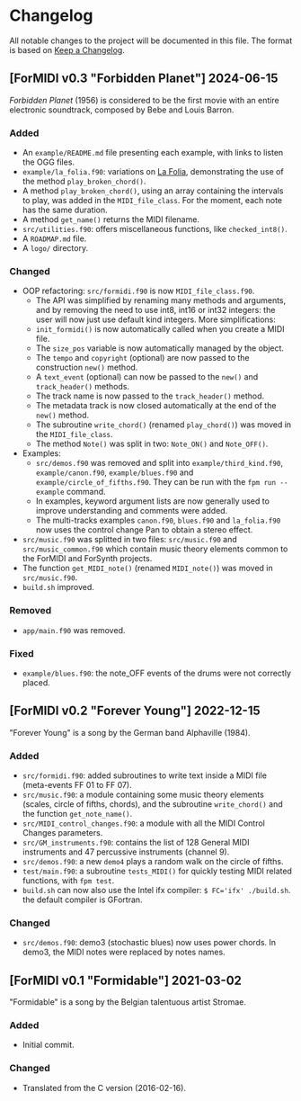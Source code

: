 # Changelog
All notable changes to the project will be documented in this file.
The format is based on [Keep a Changelog](https://keepachangelog.com/en/1.1.0/).


## [ForMIDI v0.3 "Forbidden Planet"] 2024-06-15

*Forbidden Planet* (1956) is considered to be the first movie with an entire electronic soundtrack, composed by Bebe and Louis Barron.

### Added
- An `example/README.md` file presenting each example, with links to listen the OGG files.
- `example/la_folia.f90`: variations on [La Folia](https://en.wikipedia.org/wiki/Folia), demonstrating the use of the method `play_broken_chord()`.
- A method `play_broken_chord()`, using an array containing the intervals to play, was added in the `MIDI_file_class`. For the moment, each note has the same duration.
- A method `get_name()` returns the MIDI filename.
- `src/utilities.f90`: offers miscellaneous functions, like `checked_int8()`.
- A `ROADMAP.md` file.
- A `logo/` directory.

### Changed
- OOP refactoring: `src/formidi.f90` is now `MIDI_file_class.f90`.
    - The API was simplified by renaming many methods and arguments, and by removing the need to use int8, int16 or int32 integers: the user will now just use default kind integers. More simplifications:
    - `init_formidi()` is now automatically called when you create a MIDI file.
    - The `size_pos` variable is now automatically managed by the object.
    - The `tempo` and `copyright` (optional) are now passed to the construction `new()` method.
    - A `text_event` (optional) can now be passed to the `new()` and `track_header()` methods.
    - The track name is now passed to the `track_header()` method.
    - The metadata track is now closed automatically at the end of the `new()` method.
    - The subroutine `write_chord()` (renamed `play_chord()`) was moved in the `MIDI_file_class`.
    - The method `Note()` was split in two: `Note_ON()` and `Note_OFF()`.
- Examples:
    - `src/demos.f90` was removed and split into `example/third_kind.f90`, 
`example/canon.f90`, `example/blues.f90` and `example/circle_of_fifths.f90`. They can be run with the `fpm run --example` command.
    - In examples, keyword argument lists are now generally used to improve understanding and comments were added.
    - The multi-tracks examples `canon.f90`, `blues.f90` and `la_folia.f90` now uses the control change Pan to obtain a stereo effect.
- `src/music.f90` was splitted in two files: `src/music.f90` and `src/music_common.f90` which contain music theory elements common to the ForMIDI and ForSynth projects.
- The function `get_MIDI_note()` (renamed `MIDI_note()`) was moved in `src/music.f90`.
- `build.sh` improved.

### Removed
- `app/main.f90` was removed.

### Fixed
- `example/blues.f90`: the note_OFF events of the drums were not correctly placed.


## [ForMIDI v0.2 "Forever Young"] 2022-12-15

"Forever Young" is a song by the German band Alphaville (1984).

### Added
- `src/formidi.f90`: added subroutines to write text inside a MIDI file (meta-events FF 01 to FF 07).
- `src/music.f90`: a module containing some music theory elements (scales, circle of fifths, chords), and the subroutine `write_chord()` and the function `get_note_name()`.
- `src/MIDI_control_changes.f90`: a module with all the MIDI Control Changes parameters.
- `src/GM_instruments.f90`: contains the list of 128 General MIDI instruments and 47 percussive instruments (channel 9).
- `src/demos.f90`: a new `demo4` plays a random walk on the circle of fifths.
- `test/main.f90`: a subroutine `tests_MIDI()` for quickly testing MIDI related functions, with `fpm test`.
- `build.sh` can now also use the Intel ifx compiler: `$ FC='ifx' ./build.sh`. the default compiler is GFortran.

### Changed
- `src/demos.f90`: demo3 (stochastic blues) now uses power chords. In demo3, the MIDI notes were replaced by notes names.


## [ForMIDI v0.1 "Formidable"] 2021-03-02

"Formidable" is a song by the Belgian talentuous artist Stromae.

### Added
- Initial commit.

### Changed
- Translated from the C version (2016-02-16).
